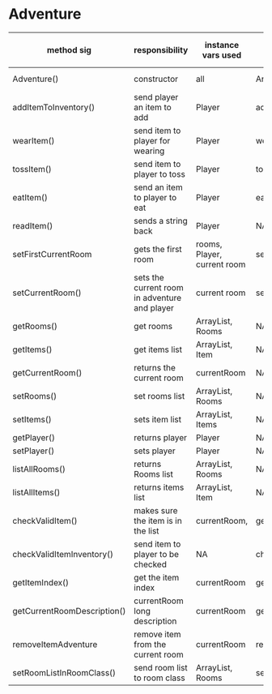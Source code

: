 
# Adventure
|method sig|responsibility | instance vars used | other class methods called| objects used | lines of code|
|--|--|--|--|--|--|
|Adventure()|constructor|all|ArrayList|Items, Rooms|5|
|addItemToInventory()|send player an item to add|Player|addItem()|Item|3|
|wearItem()|send item to player for wearing|Player|wearItem|Item|3|
|tossItem()|send item to player to toss|Player|tossItem|item |3|
|eatItem()|send an item to player to eat|Player|eatItem|Item|3|
|readItem()|sends a string back|Player|NA|Item|3|
|setFirstCurrentRoom|gets the first room|rooms, Player, current room|setCurrentRoom, getStart|player, room|10|
|setCurrentRoom()|sets the current room in adventure and player|current room|setCurrentRoom, getConnectedRoom|room|4|
|getRooms()| get rooms|ArrayList, Rooms|NA|Rooms|3|
|getItems()| get items list|ArrayList, Item|NA|NA|3|
|getCurrentRoom()| returns the current room|currentRoom|NA|NA|3|
|setRooms()|set rooms list|ArrayList, Rooms|NA|Rooms|3|
|setItems()|sets item list|ArrayList, Items|NA|NA|3|
|getPlayer()|returns player|Player|NA|NA|3|
|setPlayer()|sets player|Player|NA|NA|3|
|listAllRooms()|returns Rooms list|ArrayList, Rooms|NA|NA|3|
|listAllItems()| returns items list|ArrayList, Item|NA|NA|3|
|checkValidItem()|makes sure the item is in the list|currentRoom, |getItemList, getName|Room|12|
|checkValidItemInventory()|send item to player to be checked|NA|checkValidItemInventoryAndCommand|NA|3|
|getItemIndex()|get the item index|currentRoom|getItemList, getName|NA|8|
|getCurrentRoomDescription()|currentRoom long description|currentRoom|getLongDescription|Room|3|
|removeItemAdventure|remove item from the current room|currentRoom|removeItemRoom|Room|6|
|setRoomListInRoomClass()|send room list to room class|ArrayList, Rooms|setRoomListInRoom|Room|5|

